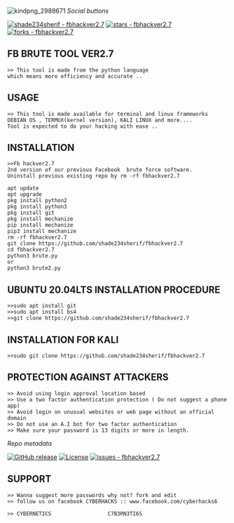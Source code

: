 ![kindpng_2989671](https://user-images.githubusercontent.com/79071277/157771495-f12b9efb-7afa-4b86-b3f5-f1354d0c79a7.png)
_Social buttons_

[![shade234sherif - fbhackver2.7](https://img.shields.io/static/v1?label=shade234sherif&message=fbhackver2.7&color=blue&logo=github)](https://github.com/shade234sherif/fbhackver2.7 "Go to GitHub repo")
[![stars - fbhackver2.7](https://img.shields.io/github/stars/shade234sherif/fbhackver2.7?style=social)](https://github.com/shade234sherif/fbhackver2.7)
[![forks - fbhackver2.7](https://img.shields.io/github/forks/shade234sherif/fbhackver2.7?style=social)](https://github.com/shade234sherif/fbhackver2.7)

## FB BRUTE TOOL VER2.7
~~~
>> This tool is made from the python language
which means more efficiency and accurate ..
~~~

## USAGE 
~~~
>> This tool is made available for terminal and linux frameworks
DEBIAN OS , TERMUX(kernel version), KALI LINUX and more....
Tool is expected to do your hacking with ease .. 
~~~

## INSTALLATION
~~~
>>Fb hackver2.7
2nd version of our previous Facebook  brute force software.
Uninstall previous existing repo by rm -rf fbhackver2.7

apt update
apt upgrade
pkg install python2
pkg install python3
pkg install git
pkg install mechanize
pip install mechanize
pip3 install mechanize
rm -rf fbhackver2.7
git clone https://github.com/shade234sherif/fbhackver2.7
cd fbhackver2.7
python3 brute.py
or 
python3 brute2.py
~~~
## UBUNTU 20.04LTS INSTALLATION PROCEDURE
~~~
>>sudo apt install git
>>sudo apt install bs4
>>git clone https://github.com/shade234sherif/fbhackver2.7
~~~

## INSTALLATION FOR KALI 
~~~
>>sudo git clone https://github.com/shade234sherif/fbhackver2.7
~~~

## PROTECTION AGAINST ATTACKERS
~~~
>> Avoid using login approval location based 
>> Use a two factor authentication protection ( Do not suggest a phone app)
>> Avoid login on unusual websites or web page without an official domain 
>> Do not use an A.I bot for two factor authentication 
>> Make sure your password is 13 digits or more in length.
~~~
_Repo metadata_



[![GitHub release](https://img.shields.io/github/release/shade234sherif/fbhackver2.7?include_prereleases=&sort=semver&color=blue)](https://github.com/shade234sherif/fbhackver2.7/releases/)
[![License](https://img.shields.io/badge/License-MIT-blue)](#license)
[![issues - fbhackver2.7](https://img.shields.io/github/issues/shade234sherif/fbhackver2.7)](https://github.com/shade234sherif/fbhackver2.7/issues)


## SUPPORT 
~~~
>> Wanna suggest more passwords why not? fork and edit
>> follow us on facebook CYBERHACKS :: www.facebook.com/cyberhacks6
~~~
~~~
>> CYBERNETICS                  C7B3RN3TI6S
~~~
